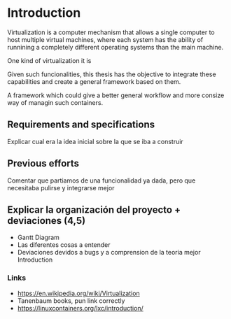 # Introduction
Virtualization is a computer mechanism that allows a single computer to host multiple virtual machines, where each system has the ability of runnining a completely different operating systems than the main machine. 

One kind of virtualization it is 



Given such funcionalities, this thesis has the objective to integrate these capabilities and create a general framework based on them.

A framework which could give a better general workflow and more consize way of managin such containers. 

## Requirements and specifications
Explicar cual era la idea inicial sobre la que se iba a construir

## Previous efforts
Comentar que partiamos de una funcionalidad ya dada, pero que necesitaba pulirse y integrarse mejor

## Explicar la organización del proyecto + deviaciones (4,5)
- Gantt Diagram
- Las diferentes cosas a entender
- Deviaciones devidos a bugs y a comprension de la teoria mejor
Introduction

### Links
- https://en.wikipedia.org/wiki/Virtualization
- Tanenbaum books, pun link correctly
- https://linuxcontainers.org/lxc/introduction/
